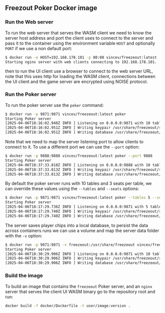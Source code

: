 ## Freezout Poker Docker image

### Run the Web server

To run the web server that serves the WASM client we need to know the server host
address and port the client uses to connect to the server and pass it to the
container using the environment variable `HOST` and optionally `PORT` if we use a non
default port:

``` bash
$ docker run -e HOST=192.168.178.101 -p 80:80 vincev/freezeout:latest  web
Starting nginx server with web clients connecting to 192.168.178.101.
```

then to run the UI client use a browser to connect to the web server URL, note that
this uses http for loading the WASM client, connections between the UI client and the
game server are encrypted using NOISE protocol.

### Run the Poker server

To run the poker server use the `poker` command:

```bash
$ docker run -p 9871:9871 vincev/freezeout:latest poker
Starting Poker server
[2025-04-06T18:16:02.948Z INFO ] Listening on 0.0.0.0:9871 with 10 tables and 3 seats per table
[2025-04-06T18:16:02.951Z INFO ] Writing keypair /usr/share/freezeout/server.phrase
[2025-04-06T18:16:02.951Z INFO ] Writing database /usr/share/freezeout/game.db
```

Note that we need to map the server listening port to allow clients to connect to it.
To use a different port we can use the `--port` option:

``` bash
$ docker run -p 9888:9888 vincev/freezeout:latest poker --port 9888
Starting Poker server
[2025-04-06T18:37:33.810Z INFO ] Listening on 0.0.0.0:9888 with 10 tables and 3 seats per table
[2025-04-06T18:37:33.813Z INFO ] Writing keypair /usr/share/freezeout/server.phrase
[2025-04-06T18:37:33.813Z INFO ] Writing database /usr/share/freezeout/game.db
```

By default the poker server runs with 10 tables and 3 seats per table, we can
override these values using the `--tables` and `--seats` options:

``` bash
$ docker run -p 9871:9871 vincev/freezeout:latest poker --tables 5 --seats 6
Starting Poker server
[2025-04-06T18:17:29.736Z INFO ] Listening on 0.0.0.0:9871 with 5 tables and 6 seats per table
[2025-04-06T18:17:29.740Z INFO ] Writing keypair /usr/share/freezeout/server.phrase
[2025-04-06T18:17:29.740Z INFO ] Writing database /usr/share/freezeout/game.db
```

The server saves player chips into a local database, to persist the data across
containers runs we can use a volume and map the server data folder with the `-v`
option:

``` bash
$ docker run -p 9871:9871 -v freezeout:/usr/share/freezeout vincev/freezeout:latest poker
Starting Poker server
[2025-04-06T18:30:29.906Z INFO ] Listening on 0.0.0.0:9871 with 10 tables and 3 seats per table
[2025-04-06T18:30:29.906Z INFO ] Writing keypair /usr/share/freezeout/server.phrase
[2025-04-06T18:30:29.906Z INFO ] Writing database /usr/share/freezeout/game.db
```

### Build the image

To build an image that contains the `freezeout` Poker server, and an `nginx` server
that serves the client UI WASM binary go to the repository root and run:

```bash
docker build -f docker/Dockerfile -t user/image:version .
```


